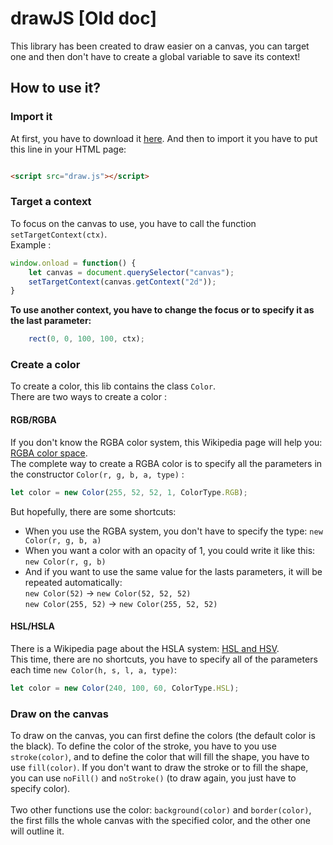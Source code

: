 # drawJS [Old doc]
This library has been created to draw easier on a canvas, you can target one and then don't have to create a global variable to save its context!

## How to use it?
### Import it
At first, you have to download it [here](https://raw.githubusercontent.com/Louis700/drawJS/master/draw.js).
And then to import it you have to put this line in your HTML page:

```html

<script src="draw.js"></script>
```

### Target a context
To focus on the canvas to use, you have to call the function `setTargetContext(ctx)`.<br>
Example : 
```javascript
window.onload = function() {
	let canvas = document.querySelector("canvas");
	setTargetContext(canvas.getContext("2d"));
}
```

<strong>To use another context, you have to change the focus or to specify it as the last parameter:</strong>
	
```javascript
	rect(0, 0, 100, 100, ctx);
```


### Create a color
To create a color, this lib contains the class `Color`.<br>
There are two ways to create a color :

#### RGB/RGBA
If you don't know the RGBA color system, this Wikipedia page will help you: 
[RGBA color space](https://en.wikipedia.org/wiki/RGBA_color_space). <br>
The complete way to create a RGBA color is to specify all the parameters in the constructor `Color(r, g, b, a, type)` :
```javascript
let color = new Color(255, 52, 52, 1, ColorType.RGB);
```
But hopefully, there are some shortcuts:
- When you use the RGBA system, you don't have to specify the type: `new Color(r, g, b, a)`
- When you want a color with an opacity of 1, you could write it like this: `new Color(r, g, b)`
- And if you want to use the same value for the lasts parameters, it will be repeated automatically:<br>
`new Color(52)` → `new Color(52, 52, 52)`<br>
`new Color(255, 52)` → `new Color(255, 52, 52)`

#### HSL/HSLA
There is a Wikipedia page about the HSLA system: [HSL and HSV](https://en.wikipedia.org/wiki/HSL_and_HSV). <br>
This time, there are no shortcuts, you have to specify all of the parameters each time `new Color(h, s, l, a, type)`:
```javascript
let color = new Color(240, 100, 60, ColorType.HSL);
```

### Draw on the canvas
To draw on the canvas, you can first define the colors (the default color is the black). To define the color of the stroke, you have to you use `stroke(color)`, and to define the color that will fill the shape, you have to use `fill(color)`. If you don't want to draw the stroke or to fill the shape, you can use `noFill()` and `noStroke()` (to draw again, you just have to specify color).<br><br>
Two other functions use the color: `background(color)` and `border(color)`, the first fills the whole canvas with the specified color, and the other one will outline it.
